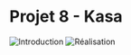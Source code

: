 # Projet 8 - Kasa

![Introduction](https://github.com/I-Mahfouf/P8_OpenClassrooms-Kasa/assets/143210485/d8163028-7a7f-4d1a-b5d6-217720ad407a)
![Réalisation](https://github.com/I-Mahfouf/P8_OpenClassrooms-Kasa/assets/143210485/42ba95e1-604c-456c-9ffa-cbfa498f131f)
